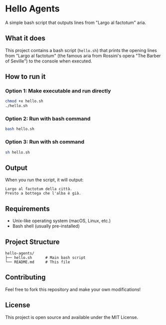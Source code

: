 # Hello Agents

A simple bash script that outputs lines from "Largo al factotum" aria.

## What it does

This project contains a bash script (`hello.sh`) that prints the opening lines from "Largo al factotum" (the famous aria from Rossini's opera "The Barber of Seville") to the console when executed.

## How to run it

### Option 1: Make executable and run directly
```bash
chmod +x hello.sh
./hello.sh
```

### Option 2: Run with bash command
```bash
bash hello.sh
```

### Option 3: Run with sh command
```bash
sh hello.sh
```

## Output

When you run the script, it will output:
```
Largo al factotum della città.
Presto a bottega che l'alba è già.
```

## Requirements

- Unix-like operating system (macOS, Linux, etc.)
- Bash shell (usually pre-installed)

## Project Structure

```
hello-agents/
├── hello.sh      # Main bash script
└── README.md     # This file
```

## Contributing

Feel free to fork this repository and make your own modifications!

## License

This project is open source and available under the MIT License. 